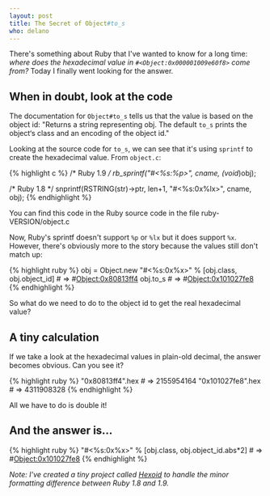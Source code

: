 ```yaml
---
layout: post
title: The Secret of Object#to_s
who: delano
---
```


There's something about Ruby that I've wanted to know for a long time: *where does the hexadecimal value in `#<Object:0x000001009e60f8>` come from?* Today I finally went looking for the answer.


## When in doubt, look at the code ##

The documentation for `Object#to_s` tells us that the value is based on the object id: "Returns a string representing obj. The default `to_s` prints the object‘s class and an encoding of the object id."

Looking at the source code for `to_s`, we can see that it's using `sprintf` to create the hexadecimal value. From `object.c`:

{% highlight c %}
/* Ruby 1.9 */
rb_sprintf("#<%s:%p>", cname, (void*)obj);

/* Ruby 1.8 */
snprintf(RSTRING(str)->ptr, len+1, "#<%s:0x%lx>", cname, obj);
{% endhighlight %}

<span class="graphicSubtext">You can find this code in the Ruby source code in the file ruby-VERSION/object.c</span>

Now, Ruby's sprintf doesn't support `%p` or `%lx` but it does support `%x`. However, there's obviously more to the story because the values still don't match up:

{% highlight ruby %}
obj = Object.new
"#<%s:0x%x>" % [obj.class, obj.object_id]        # => #<Object:0x80813ff4>
obj.to_s                                         # => #<Object:0x101027fe8>
{% endhighlight %} 

So what do we need to do to the object id to get the real hexadecimal value?


## A tiny calculation ##

If we take a look at the hexadecimal values in plain-old decimal, the answer becomes obvious. Can you see it?

{% highlight ruby %}
"0x80813ff4".hex                                 # => 2155954164
"0x101027fe8".hex                                # => 4311908328
{% endhighlight %}

All we have to do is double it!


## And the answer is... ##

{% highlight ruby %}
"#<%s:0x%x>" % [obj.class, obj.object_id.abs*2]  # => #<Object:0x101027fe8>
{% endhighlight %}


*Note: I've created a tiny project called [Hexoid](http://github.com/delano/hexoid/) to handle the minor formatting difference between Ruby 1.8 and 1.9.*




